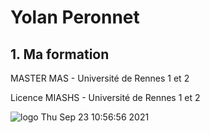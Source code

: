 # Yolan Peronnet

## 1. Ma formation

MASTER MAS - Université de Rennes 1 et 2 

Licence MIASHS - Université de Rennes 1 et 2

![logo](https://intranet.univ-rennes2.fr/sites/default/files/resize/UHB/SERVICE-COMMUNICATION/logor2-noir-150x147.png)
Thu Sep 23 10:56:56     2021
